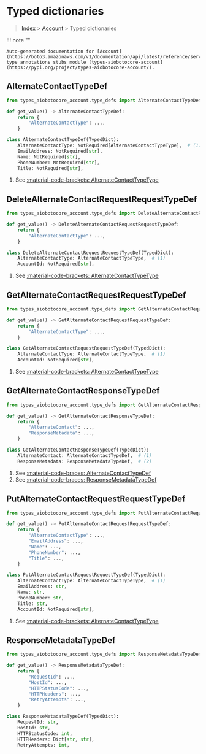 # Typed dictionaries

> [Index](../README.md) > [Account](./README.md) > Typed dictionaries

!!! note ""

    Auto-generated documentation for [Account](https://boto3.amazonaws.com/v1/documentation/api/latest/reference/services/account.html#Account)
    type annotations stubs module [types-aiobotocore-account](https://pypi.org/project/types-aiobotocore-account/).

## AlternateContactTypeDef

```python title="Usage Example"
from types_aiobotocore_account.type_defs import AlternateContactTypeDef

def get_value() -> AlternateContactTypeDef:
    return {
        "AlternateContactType": ...,
    }
```

```python title="Definition"
class AlternateContactTypeDef(TypedDict):
    AlternateContactType: NotRequired[AlternateContactTypeType],  # (1)
    EmailAddress: NotRequired[str],
    Name: NotRequired[str],
    PhoneNumber: NotRequired[str],
    Title: NotRequired[str],
```

1. See [:material-code-brackets: AlternateContactTypeType](./literals.md#alternatecontacttypetype) 
## DeleteAlternateContactRequestRequestTypeDef

```python title="Usage Example"
from types_aiobotocore_account.type_defs import DeleteAlternateContactRequestRequestTypeDef

def get_value() -> DeleteAlternateContactRequestRequestTypeDef:
    return {
        "AlternateContactType": ...,
    }
```

```python title="Definition"
class DeleteAlternateContactRequestRequestTypeDef(TypedDict):
    AlternateContactType: AlternateContactTypeType,  # (1)
    AccountId: NotRequired[str],
```

1. See [:material-code-brackets: AlternateContactTypeType](./literals.md#alternatecontacttypetype) 
## GetAlternateContactRequestRequestTypeDef

```python title="Usage Example"
from types_aiobotocore_account.type_defs import GetAlternateContactRequestRequestTypeDef

def get_value() -> GetAlternateContactRequestRequestTypeDef:
    return {
        "AlternateContactType": ...,
    }
```

```python title="Definition"
class GetAlternateContactRequestRequestTypeDef(TypedDict):
    AlternateContactType: AlternateContactTypeType,  # (1)
    AccountId: NotRequired[str],
```

1. See [:material-code-brackets: AlternateContactTypeType](./literals.md#alternatecontacttypetype) 
## GetAlternateContactResponseTypeDef

```python title="Usage Example"
from types_aiobotocore_account.type_defs import GetAlternateContactResponseTypeDef

def get_value() -> GetAlternateContactResponseTypeDef:
    return {
        "AlternateContact": ...,
        "ResponseMetadata": ...,
    }
```

```python title="Definition"
class GetAlternateContactResponseTypeDef(TypedDict):
    AlternateContact: AlternateContactTypeDef,  # (1)
    ResponseMetadata: ResponseMetadataTypeDef,  # (2)
```

1. See [:material-code-braces: AlternateContactTypeDef](./type_defs.md#alternatecontacttypedef) 
2. See [:material-code-braces: ResponseMetadataTypeDef](./type_defs.md#responsemetadatatypedef) 
## PutAlternateContactRequestRequestTypeDef

```python title="Usage Example"
from types_aiobotocore_account.type_defs import PutAlternateContactRequestRequestTypeDef

def get_value() -> PutAlternateContactRequestRequestTypeDef:
    return {
        "AlternateContactType": ...,
        "EmailAddress": ...,
        "Name": ...,
        "PhoneNumber": ...,
        "Title": ...,
    }
```

```python title="Definition"
class PutAlternateContactRequestRequestTypeDef(TypedDict):
    AlternateContactType: AlternateContactTypeType,  # (1)
    EmailAddress: str,
    Name: str,
    PhoneNumber: str,
    Title: str,
    AccountId: NotRequired[str],
```

1. See [:material-code-brackets: AlternateContactTypeType](./literals.md#alternatecontacttypetype) 
## ResponseMetadataTypeDef

```python title="Usage Example"
from types_aiobotocore_account.type_defs import ResponseMetadataTypeDef

def get_value() -> ResponseMetadataTypeDef:
    return {
        "RequestId": ...,
        "HostId": ...,
        "HTTPStatusCode": ...,
        "HTTPHeaders": ...,
        "RetryAttempts": ...,
    }
```

```python title="Definition"
class ResponseMetadataTypeDef(TypedDict):
    RequestId: str,
    HostId: str,
    HTTPStatusCode: int,
    HTTPHeaders: Dict[str, str],
    RetryAttempts: int,
```

